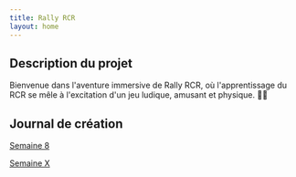 ```yaml
---
title: Rally RCR
layout: home
---
```


## Description du projet

Bienvenue dans l'aventure immersive de Rally RCR, où l'apprentissage du RCR se mêle à l'excitation d'un jeu ludique, amusant et physique. 💪🏽

## Journal de création

[Semaine 8](journaux/semaine8.md)

[Semaine X](journaux/semaine9.md)